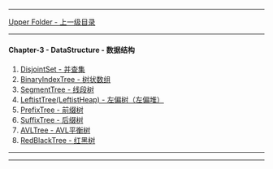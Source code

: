 <script type="text/javascript" async src="//cdn.bootcss.com/mathjax/2.7.0/MathJax.js?config=TeX-AMS-MML_HTMLorMML"></script>
<script type="text/javascript" async src="https://cdnjs.cloudflare.com/ajax/libs/mathjax/2.7.1/MathJax.js?config=TeX-MML-AM_CHTML"></script>


--------
[Upper Folder - 上一级目录](../)


--------
#### Chapter-3 - DataStructure - 数据结构

1. [DisjointSet - 并查集](DisjointSet/)
2. [BinaryIndexTree - 树状数组](BinaryIndexTree/)
3. [SegmentTree - 线段树](SegmentTree/)
4. [LeftistTree(LeftistHeap) - 左偏树（左偏堆）](LeftistTree/)
5. [PrefixTree - 前缀树](PrefixTree/)
6. [SuffixTree - 后缀树](SuffixTree/)
7. [AVLTree - AVL平衡树](AVLTree/)
8. [RedBlackTree - 红黑树](RedBlackTree/)


--------
--------
